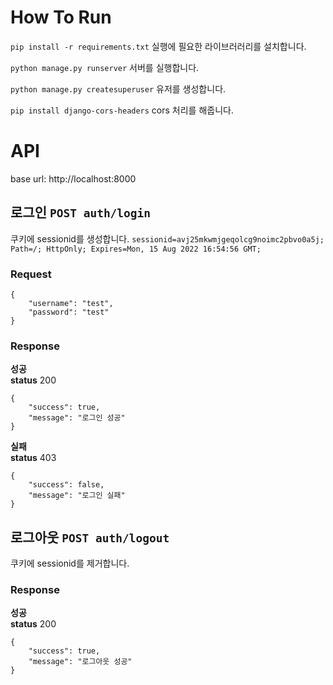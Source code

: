 # How To Run
`pip install -r requirements.txt`
실행에 필요한 라이브러러리를 설치합니다.

`python manage.py runserver`
서버를 실행합니다.

`python manage.py createsuperuser`
유저를 생성합니다.

`pip install django-cors-headers`
cors 처리를 해줍니다.

# API
base url: http://localhost:8000
## 로그인 `POST auth/login`
쿠키에 sessionid를 생성합니다.
`sessionid=avj25mkwmjgeqolcg9noimc2pbvo0a5j; Path=/; HttpOnly; Expires=Mon, 15 Aug 2022 16:54:56 GMT;
`
### Request
```
{
    "username": "test",
    "password": "test"
}
```

### Response
**성공**  
**status** 200  
```
{
    "success": true,
    "message": "로그인 성공"
}
```
**실패**  
**status**  403
```
{
    "success": false,
    "message": "로그인 실패"
}
```

## 로그아웃 `POST auth/logout`
쿠키에 sessionid를 제거합니다.
### Response
**성공**  
**status** 200  
```
{
    "success": true,
    "message": "로그아웃 성공"
}
